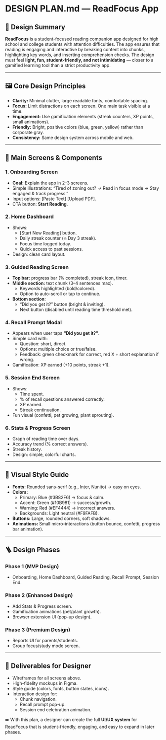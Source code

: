 # DESIGN PLAN.md — ReadFocus App

## 🎨 Design Summary

**ReadFocus** is a student-focused reading companion app designed for high school and college students with attention difficulties. The app ensures that reading is engaging and interactive by breaking content into chunks, highlighting key words, and inserting comprehension checks. The design must feel **light, fun, student-friendly, and not intimidating** — closer to a gamified learning tool than a strict productivity app.

---

## 🖼️ Core Design Principles

- **Clarity:** Minimal clutter, large readable fonts, comfortable spacing.
- **Focus:** Limit distractions on each screen. One main task visible at a time.
- **Engagement:** Use gamification elements (streak counters, XP points, small animations).
- **Friendly:** Bright, positive colors (blue, green, yellow) rather than corporate gray.
- **Consistency:** Same design system across mobile and web.

---

## 📱 Main Screens & Components

### 1. Onboarding Screen

- **Goal:** Explain the app in 2–3 screens.
- Simple illustrations: “Tired of zoning out? → Read in focus mode → Stay engaged & track progress.”
- Input options: [Paste Text] [Upload PDF].
- CTA button: **Start Reading**.

### 2. Home Dashboard

- Shows:
  - [Start New Reading] button.
  - Daily streak counter (🔥 Day 3 streak).
  - Focus time logged today.
  - Quick access to past sessions.
- Design: clean card layout.

### 3. Guided Reading Screen

- **Top bar:** progress bar (% completed), streak icon, timer.
- **Middle section:** text chunk (3–4 sentences max).
  - Keywords highlighted (bold/colored).
  - Option to auto-scroll or tap to continue.
- **Bottom section:**
  - “Did you get it?” button (bright & inviting).
  - Next button (disabled until reading time threshold met).

### 4. Recall Prompt Modal

- Appears when user taps **“Did you get it?”**.
- Simple card with:
  - Question: short, direct.
  - Options: multiple choice or true/false.
  - Feedback: green checkmark for correct, red X + short explanation if wrong.
- Gamification: XP earned (+10 points, streak +1).

### 5. Session End Screen

- Shows:
  - Time spent.
  - % of recall questions answered correctly.
  - XP earned.
  - Streak continuation.
- Fun visual (confetti, pet growing, plant sprouting).

### 6. Stats & Progress Screen

- Graph of reading time over days.
- Accuracy trend (% correct answers).
- Streak history.
- Design: simple, colorful charts.

---

## 🎨 Visual Style Guide

- **Fonts:** Rounded sans-serif (e.g., Inter, Nunito) → easy on eyes.
- **Colors:**
  - Primary: Blue (#3B82F6) → focus & calm.
  - Accent: Green (#10B981) → success/growth.
  - Warning: Red (#EF4444) → incorrect answers.
  - Backgrounds: Light neutral (#F9FAFB).
- **Buttons:** Large, rounded corners, soft shadows.
- **Animations:** Small micro-interactions (button bounce, confetti, progress bar animation).

---

## 🪜 Design Phases

### Phase 1 (MVP Design)

- Onboarding, Home Dashboard, Guided Reading, Recall Prompt, Session End.

### Phase 2 (Enhanced Design)

- Add Stats & Progress screen.
- Gamification animations (pet/plant growth).
- Browser extension UI (pop-up design).

### Phase 3 (Premium Design)

- Reports UI for parents/students.
- Group focus/study mode screen.

---

## 🔑 Deliverables for Designer

- Wireframes for all screens above.
- High-fidelity mockups in Figma.
- Style guide (colors, fonts, button states, icons).
- Interaction design for:
  - Chunk navigation.
  - Recall prompt pop-up.
  - Session end celebration animation.

➡️ With this plan, a designer can create the full **UI/UX system** for ReadFocus that is student-friendly, engaging, and easy to expand in later phases.
